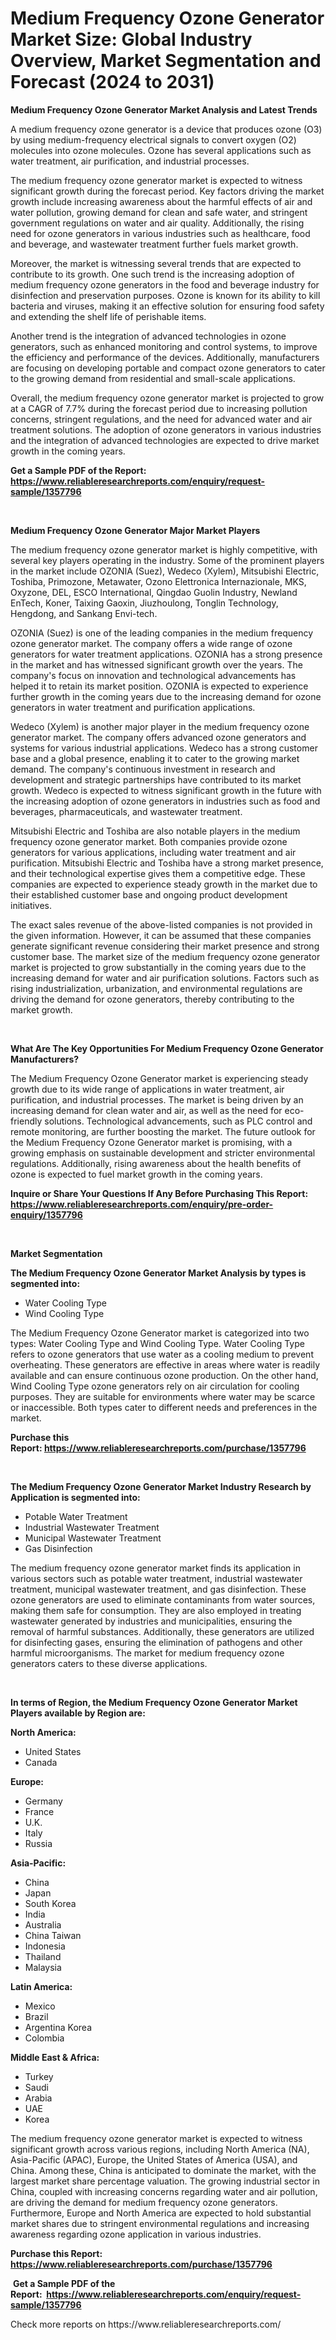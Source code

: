 <p><h1>Medium Frequency Ozone Generator Market Size: Global Industry Overview, Market Segmentation and Forecast (2024 to 2031)</h1></p><p><strong>Medium Frequency Ozone Generator Market Analysis and Latest Trends</strong></p>
<p><p>A medium frequency ozone generator is a device that produces ozone (O3) by using medium-frequency electrical signals to convert oxygen (O2) molecules into ozone molecules. Ozone has several applications such as water treatment, air purification, and industrial processes.</p><p>The medium frequency ozone generator market is expected to witness significant growth during the forecast period. Key factors driving the market growth include increasing awareness about the harmful effects of air and water pollution, growing demand for clean and safe water, and stringent government regulations on water and air quality. Additionally, the rising need for ozone generators in various industries such as healthcare, food and beverage, and wastewater treatment further fuels market growth.</p><p>Moreover, the market is witnessing several trends that are expected to contribute to its growth. One such trend is the increasing adoption of medium frequency ozone generators in the food and beverage industry for disinfection and preservation purposes. Ozone is known for its ability to kill bacteria and viruses, making it an effective solution for ensuring food safety and extending the shelf life of perishable items.</p><p>Another trend is the integration of advanced technologies in ozone generators, such as enhanced monitoring and control systems, to improve the efficiency and performance of the devices. Additionally, manufacturers are focusing on developing portable and compact ozone generators to cater to the growing demand from residential and small-scale applications.</p><p>Overall, the medium frequency ozone generator market is projected to grow at a CAGR of 7.7% during the forecast period due to increasing pollution concerns, stringent regulations, and the need for advanced water and air treatment solutions. The adoption of ozone generators in various industries and the integration of advanced technologies are expected to drive market growth in the coming years.</p></p>
<p><strong>Get a Sample PDF of the Report:&nbsp; <a href="https://www.reliableresearchreports.com/enquiry/request-sample/1357796">https://www.reliableresearchreports.com/enquiry/request-sample/1357796</a></strong></p>
<p>&nbsp;</p>
<p><strong>Medium Frequency Ozone Generator Major Market Players</strong></p>
<p><p>The medium frequency ozone generator market is highly competitive, with several key players operating in the industry. Some of the prominent players in the market include OZONIA (Suez), Wedeco (Xylem), Mitsubishi Electric, Toshiba, Primozone, Metawater, Ozono Elettronica Internazionale, MKS, Oxyzone, DEL, ESCO International, Qingdao Guolin Industry, Newland EnTech, Koner, Taixing Gaoxin, Jiuzhoulong, Tonglin Technology, Hengdong, and Sankang Envi-tech.</p><p>OZONIA (Suez) is one of the leading companies in the medium frequency ozone generator market. The company offers a wide range of ozone generators for water treatment applications. OZONIA has a strong presence in the market and has witnessed significant growth over the years. The company's focus on innovation and technological advancements has helped it to retain its market position. OZONIA is expected to experience further growth in the coming years due to the increasing demand for ozone generators in water treatment and purification applications.</p><p>Wedeco (Xylem) is another major player in the medium frequency ozone generator market. The company offers advanced ozone generators and systems for various industrial applications. Wedeco has a strong customer base and a global presence, enabling it to cater to the growing market demand. The company's continuous investment in research and development and strategic partnerships have contributed to its market growth. Wedeco is expected to witness significant growth in the future with the increasing adoption of ozone generators in industries such as food and beverages, pharmaceuticals, and wastewater treatment.</p><p>Mitsubishi Electric and Toshiba are also notable players in the medium frequency ozone generator market. Both companies provide ozone generators for various applications, including water treatment and air purification. Mitsubishi Electric and Toshiba have a strong market presence, and their technological expertise gives them a competitive edge. These companies are expected to experience steady growth in the market due to their established customer base and ongoing product development initiatives.</p><p>The exact sales revenue of the above-listed companies is not provided in the given information. However, it can be assumed that these companies generate significant revenue considering their market presence and strong customer base. The market size of the medium frequency ozone generator market is projected to grow substantially in the coming years due to the increasing demand for water and air purification solutions. Factors such as rising industrialization, urbanization, and environmental regulations are driving the demand for ozone generators, thereby contributing to the market growth.</p></p>
<p>&nbsp;</p>
<p><strong>What Are The Key Opportunities For Medium Frequency Ozone Generator Manufacturers?</strong></p>
<p><p>The Medium Frequency Ozone Generator market is experiencing steady growth due to its wide range of applications in water treatment, air purification, and industrial processes. The market is being driven by an increasing demand for clean water and air, as well as the need for eco-friendly solutions. Technological advancements, such as PLC control and remote monitoring, are further boosting the market. The future outlook for the Medium Frequency Ozone Generator market is promising, with a growing emphasis on sustainable development and stricter environmental regulations. Additionally, rising awareness about the health benefits of ozone is expected to fuel market growth in the coming years.</p></p>
<p><strong>Inquire or Share Your Questions If Any Before Purchasing This Report: <a href="https://www.reliableresearchreports.com/enquiry/pre-order-enquiry/1357796">https://www.reliableresearchreports.com/enquiry/pre-order-enquiry/1357796</a></strong></p>
<p>&nbsp;</p>
<p><strong>Market Segmentation</strong></p>
<p><strong>The Medium Frequency Ozone Generator Market Analysis by types is segmented into:</strong></p>
<p><ul><li>Water Cooling Type</li><li>Wind Cooling Type</li></ul></p>
<p><p>The Medium Frequency Ozone Generator market is categorized into two types: Water Cooling Type and Wind Cooling Type. Water Cooling Type refers to ozone generators that use water as a cooling medium to prevent overheating. These generators are effective in areas where water is readily available and can ensure continuous ozone production. On the other hand, Wind Cooling Type ozone generators rely on air circulation for cooling purposes. They are suitable for environments where water may be scarce or inaccessible. Both types cater to different needs and preferences in the market.</p></p>
<p><strong>Purchase this Report:&nbsp;<a href="https://www.reliableresearchreports.com/purchase/1357796">https://www.reliableresearchreports.com/purchase/1357796</a></strong></p>
<p>&nbsp;</p>
<p><strong>The Medium Frequency Ozone Generator Market Industry Research by Application is segmented into:</strong></p>
<p><ul><li>Potable Water Treatment</li><li>Industrial Wastewater Treatment</li><li>Municipal Wastewater Treatment</li><li>Gas Disinfection</li></ul></p>
<p><p>The medium frequency ozone generator market finds its application in various sectors such as potable water treatment, industrial wastewater treatment, municipal wastewater treatment, and gas disinfection. These ozone generators are used to eliminate contaminants from water sources, making them safe for consumption. They are also employed in treating wastewater generated by industries and municipalities, ensuring the removal of harmful substances. Additionally, these generators are utilized for disinfecting gases, ensuring the elimination of pathogens and other harmful microorganisms. The market for medium frequency ozone generators caters to these diverse applications.</p></p>
<p>&nbsp;</p>
<p><strong>In terms of Region, the Medium Frequency Ozone Generator Market Players available by Region are:</strong></p>
<p>
    <p> <strong> North America: </strong>
        <ul>
            <li>United States</li>
            <li>Canada</li>
        </ul>
        </p> 
    <p> <strong> Europe: </strong>
        <ul>
            <li>Germany</li>
            <li>France</li>
            <li>U.K.</li>
            <li>Italy</li>
            <li>Russia</li>
        </ul>
        </p> 
    <p> <strong> Asia-Pacific: </strong>
        <ul>
            <li>China</li>
            <li>Japan</li>
            <li>South Korea</li>
            <li>India</li>
            <li>Australia</li>
            <li>China Taiwan</li>
            <li>Indonesia</li>
            <li>Thailand</li>
            <li>Malaysia</li>
        </ul>
        </p> 
    <p> <strong> Latin America: </strong>
        <ul>
            <li>Mexico</li>
            <li>Brazil</li>
            <li>Argentina Korea</li>
            <li>Colombia</li>
        </ul>
        </p> 
    <p> <strong> Middle East & Africa: </strong>
        <ul>
            <li>Turkey</li>
            <li>Saudi</li>
            <li>Arabia</li>
            <li>UAE</li>
            <li>Korea</li>
        </ul>
    </p>
    </p>
<p><p>The medium frequency ozone generator market is expected to witness significant growth across various regions, including North America (NA), Asia-Pacific (APAC), Europe, the United States of America (USA), and China. Among these, China is anticipated to dominate the market, with the largest market share percentage valuation. The growing industrial sector in China, coupled with increasing concerns regarding water and air pollution, are driving the demand for medium frequency ozone generators. Furthermore, Europe and North America are expected to hold substantial market shares due to stringent environmental regulations and increasing awareness regarding ozone application in various industries.</p></p>
<p><strong>Purchase this Report: <a href="https://www.reliableresearchreports.com/purchase/1357796">https://www.reliableresearchreports.com/purchase/1357796</a></strong></p>
<p>&nbsp;<strong>Get a Sample PDF of the Report:&nbsp;&nbsp;<a href="https://www.reliableresearchreports.com/enquiry/request-sample/1357796">https://www.reliableresearchreports.com/enquiry/request-sample/1357796</a></strong></p>
<p><strong></strong></p>
<p>Check more reports on https://www.reliableresearchreports.com/</p>